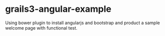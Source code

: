 # grails3-angular-example
Using bower plugin to install angularjs and bootstrap and product a sample welcome page with functional test.

